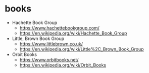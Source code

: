 # books

- Hachette Book Group
  * https://www.hachettebookgroup.com/
  * https://en.wikipedia.org/wiki/Hachette_Book_Group
- Little, Brown Book Group
  * https://www.littlebrown.co.uk/
  * https://en.wikipedia.org/wiki/Little%2C_Brown_Book_Group
- Orbit Books
  * https://www.orbitbooks.net/
  * https://en.wikipedia.org/wiki/Orbit_Books
